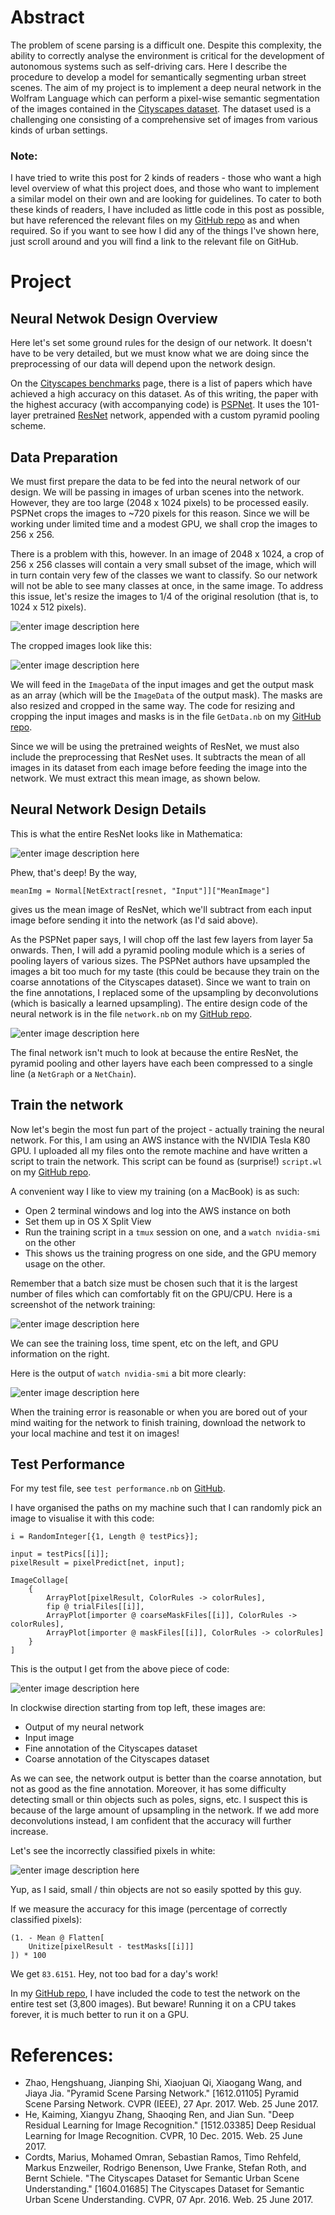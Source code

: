 # Abstract

The problem of scene parsing is a difficult one. Despite this complexity, the ability to correctly analyse the environment is critical for the development of autonomous systems such as self-driving cars. Here I describe the procedure to develop a model for semantically segmenting urban street scenes.
The aim of my project is to implement a deep neural network in the Wolfram Language which can perform a pixel-wise semantic segmentation of the images contained in the [Cityscapes dataset](https://www.cityscapes-dataset.com/). The dataset used is a challenging one consisting of a comprehensive set of images from various kinds of urban settings.

### Note:
I have tried to write this post for 2 kinds of readers - those who want a high level overview of what this project does, and those who want to implement a similar model on their own and are looking for guidelines. To cater to both these kinds of readers, I have included as little code in this post as possible, but have referenced the relevant files on my [GitHub repo](https://github.com/saxenarohan97/WolframResearch) as and when required. So if you want to see how I did any of the things I've shown here, just scroll around and you will find a link to the relevant file on GitHub.

# Project

## Neural Netwok Design Overview

Here let's set some ground rules for the design of our network. It doesn't have to be very detailed, but we must know what we are doing since the preprocessing of our data will depend upon the network design.

On the [Cityscapes benchmarks](https://www.cityscapes-dataset.com/benchmarks/#scene-labeling-task) page, there is a list of papers which have achieved a high accuracy on this dataset. As of this writing, the paper with the highest accuracy (with accompanying code) is [PSPNet](https://hszhao.github.io/projects/pspnet/). It uses the 101-layer pretrained [ResNet](https://arxiv.org/abs/1512.03385) network, appended with a custom pyramid pooling scheme.

## Data Preparation

We must first prepare the data to be fed into the neural network of our design. We will be passing in images of urban scenes into the network. However, they are too large (2048 x 1024 pixels) to be processed easily. PSPNet crops the images to ~720 pixels for this reason. Since we will be working under limited time and a modest GPU, we shall crop the images to 256 x 256.

There is a problem with this, however. In an image of 2048 x 1024, a crop of 256 x 256 classes will contain a very small subset of the image, which will in turn contain very few of the classes we want to classify. So our network will not be able to see many classes at once, in the same image. To address this issue, let's resize the images to 1/4 of the original resolution (that is, to 1024 x 512 pixels).

![enter image description here][1]

The cropped images look like this:

![enter image description here][2]

We will feed in the `ImageData` of the input images and get the output mask as an array (which will be the `ImageData` of the output mask). The masks are also resized and cropped in the same way. The code for resizing and cropping the input images and masks is in the file `GetData.nb` on my [GitHub repo](https://github.com/saxenarohan97/WolframResearch).

Since we will be using the pretrained weights of ResNet, we must also include the preprocessing that ResNet uses. It subtracts the mean of all images in its dataset from each image before feeding the image into the network. We must extract this mean image, as shown below.

## Neural Network Design Details

This is what the entire ResNet looks like in Mathematica:

![enter image description here][3]

Phew, that's deep! By the way,

```meanImg = Normal[NetExtract[resnet, "Input"]]["MeanImage"]```

gives us the mean image of ResNet, which we'll subtract from each input image before sending it into the network (as I'd said above).

As the PSPNet paper says, I will chop off the last few layers from layer 5a onwards. Then, I will add a pyramid pooling module which is a series of pooling layers of various sizes. The PSPNet authors have upsampled the images a bit too much for my taste (this could be because they train on the coarse annotations of the Cityscapes dataset). Since we want to train on the fine annotations, I replaced some of the upsampling by deconvolutions (which is basically a learned upsampling). The entire design code of the neural network is in the file `network.nb` on my [GitHub repo](https://github.com/saxenarohan97/WolframResearch).

![enter image description here][4]

The final network isn't much to look at because the entire ResNet, the pyramid pooling and other layers have each been compressed to a single line (a `NetGraph` or a `NetChain`).

## Train the network

Now let's begin the most fun part of the project - actually training the neural network. For this, I am using an AWS instance with the NVIDIA Tesla K80 GPU. I uploaded all my files onto the remote machine and have written a script to train the network. This script can be found as (surprise!) `script.wl` on my [GitHub repo](https://github.com/saxenarohan97/WolframResearch).

A convenient way I like to view my training (on a MacBook) is as such:

 - Open 2 terminal windows and log into the AWS instance on both
 - Set them up in OS X Split View
 - Run the training script in a `tmux` session on one, and a `watch nvidia-smi` on the other
 - This shows us the training progress on one side, and the GPU memory usage on the other.

Remember that a batch size must be chosen such that it is the largest number of files which can comfortably fit on the GPU/CPU. Here is a screenshot of the network training:

![enter image description here][5]

We can see the training loss, time spent, etc on the left, and GPU information on the right.

Here is the output of `watch nvidia-smi` a bit more clearly:

![enter image description here][6]

When the training error is reasonable or when you are bored out of your mind waiting for the network to finish training, download the network to your local machine and test it on images!

## Test Performance

For my test file, see `test performance.nb` on [GitHub](https://github.com/saxenarohan97/WolframResearch).

I have organised the paths on my machine such that I can randomly pick an image to visualise it with this code:

    i = RandomInteger[{1, Length @ testPics}];
    
    input = testPics[[i]];
    pixelResult = pixelPredict[net, input];
    
    ImageCollage[
    	{
    		ArrayPlot[pixelResult, ColorRules -> colorRules],
    		fip @ trialFiles[[i]],
    		ArrayPlot[importer @ coarseMaskFiles[[i]], ColorRules -> colorRules],
    		ArrayPlot[importer @ maskFiles[[i]], ColorRules -> colorRules]
    	}
    ]

This is the output I get from the above piece of code:

![enter image description here][7]

In clockwise direction starting from top left, these images are:

 - Output of my neural network
 - Input image
 - Fine annotation of the Cityscapes dataset
 - Coarse annotation of the Cityscapes dataset

As we can see, the network output is better than the coarse annotation, but not as good as the fine annotation. Moreover, it has some difficulty detecting small or thin objects such as poles, signs, etc. I suspect this is because of the large amount of upsampling in the network. If we add more deconvolutions instead, I am confident that the accuracy will further increase.

Let's see the incorrectly classified pixels in white:

![enter image description here][8]

Yup, as I said, small / thin objects are not so easily spotted by this guy.

If we measure the accuracy for this image (percentage of correctly classified pixels):

    (1. - Mean @ Flatten[
    	Unitize[pixelResult - testMasks[[i]]]
    ]) * 100

We get `83.6151`. Hey, not too bad for a day's work!

In my [GitHub repo](https://github.com/saxenarohan97/WolframResearch), I have included the code to test the network on the entire test set (3,800 images). But beware! Running it on a CPU takes forever, it is much better to run it on a GPU.

# References:
 - Zhao, Hengshuang, Jianping Shi, Xiaojuan Qi, Xiaogang Wang, and Jiaya Jia. "Pyramid Scene Parsing Network." [1612.01105] Pyramid Scene Parsing Network. CVPR (IEEE), 27 Apr. 2017. Web. 25 June 2017.
 - He, Kaiming, Xiangyu Zhang, Shaoqing Ren, and Jian Sun. "Deep Residual Learning for Image Recognition." [1512.03385] Deep Residual Learning for Image Recognition. CVPR, 10 Dec. 2015. Web. 25 June 2017.
 - Cordts, Marius, Mohamed Omran, Sebastian Ramos, Timo Rehfeld, Markus Enzweiler, Rodrigo Benenson, Uwe Franke, Stefan Roth, and Bernt Schiele. "The Cityscapes Dataset for Semantic Urban Scene Understanding." [1604.01685] The Cityscapes Dataset for Semantic Urban Scene Understanding. CVPR, 07 Apr. 2016. Web. 25 June 2017.

  [1]: http://community.wolfram.com//c/portal/getImageAttachment?filename=resize.jpg&userId=1098614
  [2]: http://community.wolfram.com//c/portal/getImageAttachment?filename=parts.png&userId=1098614
  [3]: http://community.wolfram.com//c/portal/getImageAttachment?filename=net.png&userId=1098614
  [4]: http://community.wolfram.com//c/portal/getImageAttachment?filename=myNet.png&userId=1098614
  [5]: http://community.wolfram.com//c/portal/getImageAttachment?filename=Training.jpeg&userId=1098614
  [6]: http://community.wolfram.com//c/portal/getImageAttachment?filename=nvidia-smi.jpeg&userId=1098614
  [7]: http://community.wolfram.com//c/portal/getImageAttachment?filename=9248output.png&userId=1098614
  [8]: http://community.wolfram.com//c/portal/getImageAttachment?filename=incorrect.png&userId=1098614
